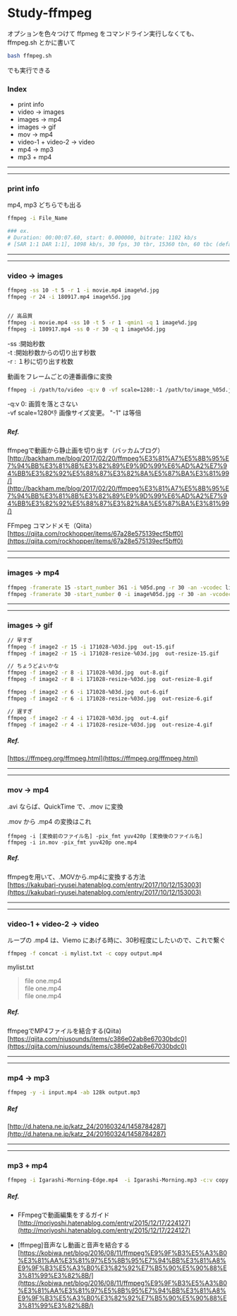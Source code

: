 # Study-ffmpeg    


オプションを色々つけて ffpmeg をコマンドライン実行しなくても、  
ffmpeg.sh とかに書いて  
```bash
bash ffmpeg.sh
```
でも実行できる  



### Index  

- print info
- video → images  
- images → mp4   
- images → gif  
- mov → mp4  
- video-1 + video-2 → video  
- mp4 → mp3  
- mp3 + mp4  



---  

---  


### print info  

mp4, mp3 どちらでも出る  

```bash
ffmpeg -i File_Name

### ex.
# Duration: 00:00:07.60, start: 0.000000, bitrate: 1102 kb/s
# [SAR 1:1 DAR 1:1], 1098 kb/s, 30 fps, 30 tbr, 15360 tbn, 60 tbc (default)
```


---  

---  


### video → images  

```bash
ffmpeg -ss 10 -t 5 -r 1 -i movie.mp4 image%d.jpg
ffmpeg -r 24 -i 180917.mp4 image%5d.jpg


// 高品質
ffmpeg -i movie.mp4 -ss 10 -t 5 -r 1 -qmin1 -q 1 image%d.jpg
ffmpeg -i 180917.mp4 -ss 0 -r 30 -q 1 image%5d.jpg

```

-ss :開始秒数  
-t :開始秒数からの切り出す秒数  
-r : １秒に切り出す枚数  


動画をフレームごとの連番画像に変換  
```bash
ffmpeg -i /path/to/video -q:v 0 -vf scale=1280:-1 /path/to/image_%05d.jpg
```
-q:v 0: 画質を落とさない  
-vf scale=1280:-1: 画像サイズ変更。 "-1" は等倍  


##### Ref.

ffmpegで動画から静止画を切り出す（バッカムブログ）  
[http://backham.me/blog/2017/02/20/ffmpeg%E3%81%A7%E5%8B%95%E7%94%BB%E3%81%8B%E3%82%89%E9%9D%99%E6%AD%A2%E7%94%BB%E3%82%92%E5%88%87%E3%82%8A%E5%87%BA%E3%81%99/](http://backham.me/blog/2017/02/20/ffmpeg%E3%81%A7%E5%8B%95%E7%94%BB%E3%81%8B%E3%82%89%E9%9D%99%E6%AD%A2%E7%94%BB%E3%82%92%E5%88%87%E3%82%8A%E5%87%BA%E3%81%99/)

FFmpeg コマンドメモ（Qiita）  
[https://qiita.com/rockhopper/items/67a28e575139ecf5bff0](https://qiita.com/rockhopper/items/67a28e575139ecf5bff0)


---  

---  



### images → mp4  

```bash
ffmpeg -framerate 15 -start_number 361 -i %05d.png -r 30 -an -vcodec libx264 -pix_fmt yuv420p out1.mp4
ffmpeg -framerate 30 -start_number 0 -i image%05d.jpg -r 30 -an -vcodec libx264 -pix_fmt yuv420p out1.mp4

```

---  

---  


### images → gif  

```bash
// 早すぎ
ffmpeg -f image2 -r 15 -i 171028-%03d.jpg  out-15.gif
ffmpeg -f image2 -r 15 -i 171028-resize-%03d.jpg  out-resize-15.gif

// ちょうどよいかな
ffmpeg -f image2 -r 8 -i 171028-%03d.jpg  out-8.gif
ffmpeg -f image2 -r 8 -i 171028-resize-%03d.jpg  out-resize-8.gif

ffmpeg -f image2 -r 6 -i 171028-%03d.jpg  out-6.gif
ffmpeg -f image2 -r 6 -i 171028-resize-%03d.jpg  out-resize-6.gif

// 遅すぎ
ffmpeg -f image2 -r 4 -i 171028-%03d.jpg  out-4.gif
ffmpeg -f image2 -r 4 -i 171028-resize-%03d.jpg  out-resize-4.gif
```



##### Ref.  

[https://ffmpeg.org/ffmpeg.html](https://ffmpeg.org/ffmpeg.html)  


---  

---  


### mov → mp4  

.avi ならば、QuickTime で、.mov に変換  


.mov から .mp4 の変換はこれ
```bashz
ffmpeg -i [変換前のファイル名] -pix_fmt yuv420p [変換後のファイル名]
ffmpeg -i in.mov -pix_fmt yuv420p one.mp4

```


##### Ref.  

ffmpegを用いて、.MOVから.mp4に変換する方法  
[https://kakubari-ryusei.hatenablog.com/entry/2017/10/12/153003](https://kakubari-ryusei.hatenablog.com/entry/2017/10/12/153003)


---  

---  


### video-1 + video-2 → video  

ループの .mp4 は、Viemo にあげる時に、30秒程度にしたいので、これで繋ぐ  
```bash
ffmpeg -f concat -i mylist.txt -c copy output.mp4
```

mylist.txt
> file one.mp4  
file one.mp4  
file one.mp4  


##### Ref.  

ffmpegでMP4ファイルを結合する(Qiita)
[https://qiita.com/niusounds/items/c386e02ab8e67030bdc0](https://qiita.com/niusounds/items/c386e02ab8e67030bdc0)


---  

---  


### mp4 → mp3  

```bash
ffmpeg -y -i input.mp4 -ab 128k output.mp3

```


##### Ref  
[http://d.hatena.ne.jp/katz_24/20160324/1458784287](http://d.hatena.ne.jp/katz_24/20160324/1458784287)   


---  

---  


### mp3 + mp4  

```bash
ffmpeg -i Igarashi-Morning-Edge.mp4  -i Igarashi-Morning.mp3 -c:v copy -c:a aac -strict experimental -map 0:v -map 1:a output.mp4
```

##### Ref.  
- FFmpegで動画編集をするガイド  
[http://moriyoshi.hatenablog.com/entry/2015/12/17/224127](http://moriyoshi.hatenablog.com/entry/2015/12/17/224127)  

- [ffmpeg]音声なし動画と音声を結合する  
[https://kobiwa.net/blog/2016/08/11/ffmpeg%E9%9F%B3%E5%A3%B0%E3%81%AA%E3%81%97%E5%8B%95%E7%94%BB%E3%81%A8%E9%9F%B3%E5%A3%B0%E3%82%92%E7%B5%90%E5%90%88%E3%81%99%E3%82%8B/](https://kobiwa.net/blog/2016/08/11/ffmpeg%E9%9F%B3%E5%A3%B0%E3%81%AA%E3%81%97%E5%8B%95%E7%94%BB%E3%81%A8%E9%9F%B3%E5%A3%B0%E3%82%92%E7%B5%90%E5%90%88%E3%81%99%E3%82%8B/)  
